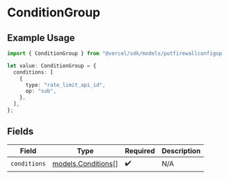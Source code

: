 # ConditionGroup

## Example Usage

```typescript
import { ConditionGroup } from "@vercel/sdk/models/putfirewallconfigop.js";

let value: ConditionGroup = {
  conditions: [
    {
      type: "rate_limit_api_id",
      op: "sub",
    },
  ],
};
```

## Fields

| Field                                          | Type                                           | Required                                       | Description                                    |
| ---------------------------------------------- | ---------------------------------------------- | ---------------------------------------------- | ---------------------------------------------- |
| `conditions`                                   | [models.Conditions](../models/conditions.md)[] | :heavy_check_mark:                             | N/A                                            |